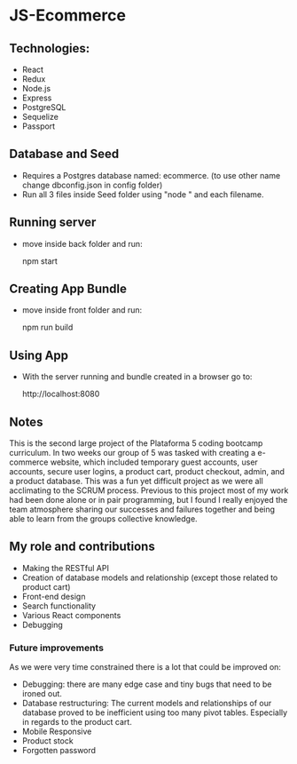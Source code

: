 # JS-Ecommerce

## Technologies:

* React
* Redux
* Node.js
* Express
* PostgreSQL
* Sequelize
* Passport

## Database and Seed
 
* Requires a Postgres database named: ecommerce. (to use other name change dbconfig.json in config folder)
* Run all 3 files inside Seed folder using "node " and each filename.

## Running server

* move inside back folder and run:

    npm start
    
## Creating App Bundle

* move inside front folder and run:

    npm run build

## Using App

* With the server running and bundle created in a browser go to:
    
    http://localhost:8080
    
## Notes

This is the second large project of the Plataforma 5 coding bootcamp curriculum. In two weeks our group of 5 was tasked with creating a e-commerce website, which included temporary guest accounts, user accounts, secure user logins, a product cart, product checkout, admin, and a product database. This was a fun yet difficult project as we were all acclimating to the SCRUM process. Previous to this project most of my work had been done alone or in pair programming, but I found I really enjoyed the team atmosphere sharing our successes and failures together and being able to learn from the groups collective knowledge.

## My role and contributions

* Making the RESTful API
* Creation of database models and relationship (except those related to product cart)
* Front-end design
* Search functionality
* Various React components
* Debugging

### Future improvements

As we were very time constrained there is a lot that could be improved on:

* Debugging: there are many edge case and tiny bugs that need to be ironed out.
* Database restructuring: The current models and relationships of our database proved to be inefficient using too many pivot tables. Especially in regards to the product cart. 
* Mobile Responsive
* Product stock
* Forgotten password
